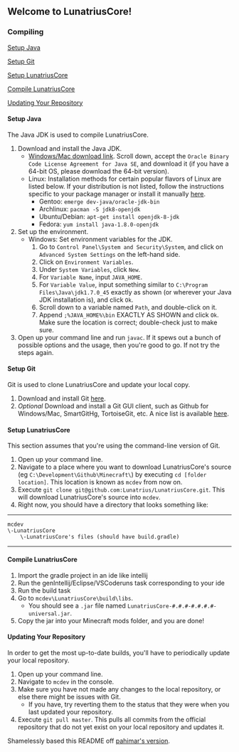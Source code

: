 ## Welcome to LunatriusCore!
### Compiling
[Setup Java](#setup-java)

[Setup Git](#setup-git)

[Setup LunatriusCore](#setup-lunatriuscore)

[Compile LunatriusCore](#compile-lunatriuscore)

[Updating Your Repository](#updating-your-repository)

#### Setup Java
The Java JDK is used to compile LunatriusCore.

1. Download and install the Java JDK.
    * [Windows/Mac download link](http://www.oracle.com/technetwork/java/javase/downloads/jdk7-downloads-1880260.html). Scroll down, accept the `Oracle Binary Code License Agreement for Java SE`, and download it (if you have a 64-bit OS, please download the 64-bit version).
    * Linux: Installation methods for certain popular flavors of Linux are listed below. If your distribution is not listed, follow the instructions specific to your package manager or install it manually [here](http://www.oracle.com/technetwork/java/javase/downloads/jdk7-downloads-1880260.html).
        * Gentoo: `emerge dev-java/oracle-jdk-bin`
        * Archlinux: `pacman -S jdk8-openjdk`
        * Ubuntu/Debian: `apt-get install openjdk-8-jdk`
        * Fedora: `yum install java-1.8.0-openjdk`
2. Set up the environment.
    * Windows: Set environment variables for the JDK.
        1. Go to `Control Panel\System and Security\System`, and click on `Advanced System Settings` on the left-hand side.
        2. Click on `Environment Variables`.
        3. Under `System Variables`, click `New`.
        4. For `Variable Name`, input `JAVA_HOME`.
        5. For `Variable Value`, input something similar to `C:\Program Files\Java\jdk1.7.0_45` exactly as shown (or wherever your Java JDK installation is), and click `Ok`.
        6. Scroll down to a variable named `Path`, and double-click on it.
        7. Append `;%JAVA_HOME%\bin` EXACTLY AS SHOWN and click `Ok`. Make sure the location is correct; double-check just to make sure.
3. Open up your command line and run `javac`. If it spews out a bunch of possible options and the usage, then you're good to go. If not try the steps again.

#### Setup Git
Git is used to clone LunatriusCore and update your local copy.

1. Download and install Git [here](http://git-scm.com/download/).
2. *Optional* Download and install a Git GUI client, such as Github for Windows/Mac, SmartGitHg, TortoiseGit, etc. A nice list is available [here](http://git-scm.com/downloads/guis).

#### Setup LunatriusCore
This section assumes that you're using the command-line version of Git.

1. Open up your command line.
2. Navigate to a place where you want to download LunatriusCore's source (eg `C:\Development\Github\Minecraft\`) by executing `cd [folder location]`. This location is known as `mcdev` from now on.
3. Execute `git clone git@github.com:Lunatrius/LunatriusCore.git`. This will download LunatriusCore's source into `mcdev`.
4. Right now, you should have a directory that looks something like:

***
    mcdev
    \-LunatriusCore
        \-LunatriusCore's files (should have build.gradle)
***

#### Compile LunatriusCore
1. Import the gradle project in an ide like intellij
2. Run the genIntellij/Eclipse/VSCoderuns task corresponding to your ide
3. Run the build task
4. Go to `mcdev\LunatriusCore\build\libs`.
    * You should see a `.jar` file named `LunatriusCore-#.#.#-#.#.#.#-universal.jar`.
5. Copy the jar into your Minecraft mods folder, and you are done!

#### Updating Your Repository
In order to get the most up-to-date builds, you'll have to periodically update your local repository.

1. Open up your command line.
2. Navigate to `mcdev` in the console.
3. Make sure you have not made any changes to the local repository, or else there might be issues with Git.
    * If you have, try reverting them to the status that they were when you last updated your repository.
4. Execute `git pull master`. This pulls all commits from the official repository that do not yet exist on your local repository and updates it.

Shamelessly based this README off [pahimar's version](https://github.com/pahimar/Equivalent-Exchange-3).
